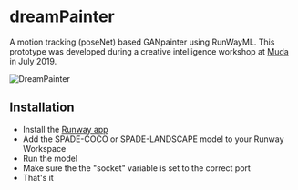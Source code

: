 # dreamPainter
A motion tracking (poseNet) based GANpainter using RunWayML.
This prototype was developed during a creative intelligence workshop at [Muda](https://muda.co) in July 2019.

![DreamPainter](images/dreamPainter.gif)

## Installation
- Install the [Runway app](https://runwayml.com)
- Add the SPADE-COCO or SPADE-LANDSCAPE model to your Runway Workspace
- Run the model
- Make sure the the "socket" variable is set to the correct port
- That's it
